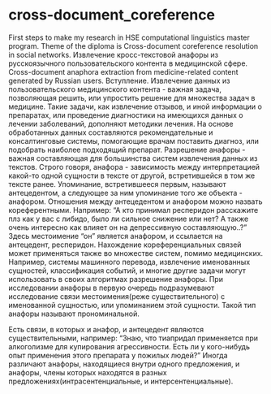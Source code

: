 # cross-document_coreference
First steps to make my research in HSE computational linguistics master program. Theme of the diploma is Cross-document coreference resolution in social networks.
Извлечение кросс-текстовой анафоры из русскоязычного пользовательского
контента в медицинской сфере.
Cross-document anaphora extraction from medicine-related content generated by
Russian users.
Вступление.
Извлечение данных из пользовательского медицинского контента - важная задача,
позволяющая решить, или упростить решение для множества задач в медицине. Такие
задачи, как извлечение отзывов, и иной информации о препаратах, или проведение
диагностики на имеющихся данных о лечении заболеваний, дополняют методики лечения.
На основе обработанных данных составляются рекомендательные и консалтинговые
системы, помогающие врачам поставить диагноз, или подобрать наиболее подходящий
препарат.
Разрешение анафоры - важная составляющая для большинства систем извлечения
данных из текстов. Строго говоря, анафора - зависимость между интерпретацией какой-то
одной сущности в тексте от другой, встретившейся в том же тексте ранее.
Упоминание, встретившееся первым, называют антецедентом, а следующее за ним
упоминание того же объекта - анафором. Отношения между антецедентом и анафором
можно назвать кореферентными.
Например:
“А кто принимал респеридон расскажите плз как у вас с либидо, было ли сильное
снижение или нет? А также очень интересно как влияет он на депрессивную
составляющую..?”
Здесь местоимение “он” является анафором, и ссылается на антецедент, респеридон.
Нахождение кореференциальных связей может применяться также во множестве систем,
помимо медицинских. Например, системы машинного перевода, извлечение
именованных сущностей, классификация событий, и многие другие задачи могут
использовать в своих алгоритмах разрешение анафоры.
При исследовании анафоры в первую очередь подразумевают исследование связи
местоимения(реже существительного) с именованной сущностью, или упоминанием этой
сущности. Такой тип анафоры называют прономинальной.

Есть связи, в которых и анафор, и антецедент являются существительными, например:
“Знаю, что тиапридал применяется при алкоголизме для купирования агрессивности.
Есть ли у кого-нибудь опыт применения этого препарата у пожилых людей?”
Иногда различают анафоры, находящиеся внутри одного предложения, и анафоры, члены
которых находятся в разных предложениях(интрасентенциальные, и
интерсентенциальные).
